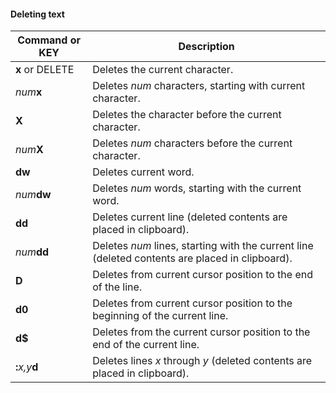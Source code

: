 #### Deleting text

| Command or KEY | Description |
| - | - |
| **x** or DELETE | Deletes the current character. |
| _num_**x** | Deletes _num_ characters, starting with current character. |
| **X** | Deletes the character before the current character. |
| _num_**X** | Deletes _num_ characters before the current character. |
| **dw** | Deletes current word. |
| _num_**dw** | Deletes _num_ words, starting with the current word. |
| **dd** | Deletes current line (deleted contents are placed in clipboard). |
| _num_**dd** | Deletes _num_ lines, starting with the current line (deleted contents are placed in clipboard). |
| **D** | Deletes from current cursor position to the end of the line. |
| **d0** | Deletes from current cursor position to the beginning of the current line. |
| **d$** | Deletes from the current cursor position to the end of the current line. |
| **:**_x,y_**d** | Deletes lines _x_ through _y_ (deleted contents are placed in clipboard). |
